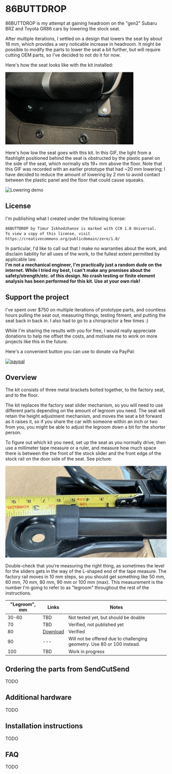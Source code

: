 # 86BUTTDROP

86BUTTDROP is my attempt at gaining headroom on the "gen2" Subaru BRZ and Toyota GR86 cars by lowering the stock seat.

After multiple iterations, I settled on a design that lowers the seat by about 18 mm, which provides a very
noticable increase in headroom. It might be possible to modify the parts to lower the seat a bit further,
but will require cutting OEM parts, so I've decided to not do it for now.

Here's how the seat looks like with the kit installed:

![Assembled view](images/seat_front.png)

Here's how low the seat goes with this kit. In this GIF, the light from a flashlight positioned
behind the seat is obstructed by the plastic panel on the side of the seat, which normally sits 19+ mm
above the floor. Note that this GIF was recorded with an earlier prototype that had ~20 mm lowering;
I have decided to reduce the amount of lowering by 2 mm to avoid contact between the plastic panel
and the floor that could cause squeaks.

![Lowering demo](images/gap_under_height_adjustment_lever.gif)

## License

I'm publishing what I created under the following license:
```
86BUTTDROP by Timur Iskhodzhanov is marked with CC0 1.0 Universal.
To view a copy of this license, visit https://creativecommons.org/publicdomain/zero/1.0/
```

In particular, I'd like to call out that I make no warranties about the work, and disclaim liability for
all uses of the work, to the fullest extent permitted by applicable law.\
**I'm not a mechanical engineer, I'm practically just a random dude on the internet. While I tried my best,
I can't make any promises about the safety/strength/etc. of this design. No crash testing or finite element
analysis has been performed for this kit. Use at your own risk!**

## Support the project

I've spent over $750 on multiple iterations of prototype parts, and countless hours pulling the seat out,
measuring things, testing fitment, and putting the seat back in back in. I also had to go to a chiropractor
a few times \:)

While I'm sharing the results with you for free, I would really appreciate donations to help me offset
the costs, and motivate me to work on more projects like this in the future.

Here's a convenient button you can use to donate via PayPal:

[![paypal](https://www.paypalobjects.com/en_US/i/btn/btn_donateCC_LG.gif)](https://www.paypal.com/donate?business=ZKULAWZFJKCES&item_name=Donation+to+support+the+86BUTTDROP+project+on+GitHub&currency_code=USD)

## Overview

The kit consists of three metal brackets bolted together, to the factory seat, and to the floor.

The kit replaces the factory seat slider mechanism, so you will need to use different parts depending
on the amount of legroom you need. The seat will retain the height adjustment mechanism, and moves the
seat a bit forward as it raises it, so if you share the car with someone within an inch or two from you,
you might be able to adjust the legroom down a bit for the shorter person.

To figure out which kit you need, set up the seat as you normally drive, then use
a millimeter tape measure or a ruler, and measure how much space there is
between the the front of the stock slider and the front edge of the stock rail
on the door side of the seat. See picture:

![Measuring the desired legroom](images/measuring_legroom.png)

Double-check that you're measuring the right thing, as sometimes the level for
the sliders gets in the way of the L-shaped end of the tape measure. The factory
rail moves in 10 mm steps, so you should get something like 50 mm, 60 mm, 70 mm,
80 mm, 90 mm or 100 mm (max). This measurement is the number I'm going to refer
to as "legroom" throughout the rest of the instructions.

"Legroom", mm | Links | Notes
----------------- | ------------- | -----
30-60 | TBD | Not tested yet, but should be doable
70 | TBD | Verified, not published yet
80 | [Download](kits/86buttdrop_80.zip) | Verified
90 | --- | Will not be offered due to challenging geometry. Use 80 or 100 instead.
100 | TBD | Work in progress

## Ordering the parts from SendCutSend

TODO

## Additional hardware

TODO

## Installation instructions

TODO

## FAQ

TODO
